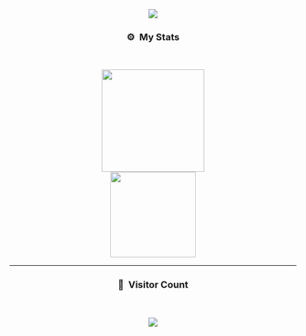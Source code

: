 <p align="center">
  <img src="https://s8.gifyu.com/images/oie_oie_glittersd1acadb4a53d957a.gif" />
</p>


### <p align="center">⚙️ &nbsp;My Stats</p>
<br>
<p align="center">
<a href="https://github.com/InchaosDB">
  <img height="180em" src="https://github-readme-stats-eight-theta.vercel.app/api?username=ElHave247&show_icons=true&theme=react&include_all_commits=true&locale=es"/>
  <br>
  <img height="150em" src="https://github-readme-stats-eight-theta.vercel.app/api/top-langs/?username=ElHave247&layout=compact&langs_count=8&theme=react&locale=es"/>
</a>


-----

### <p align="center">👀 &nbsp;Visitor Count</p>
<br>
<p align="center">
  <img src="https://profile-counter.glitch.me/ElHave247/count.svg" />
</p>

